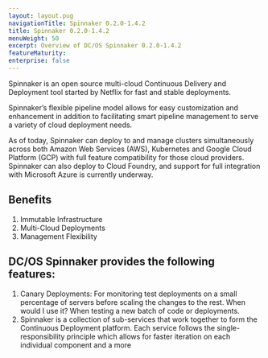 ```yaml
---
layout: layout.pug
navigationTitle: Spinnaker 0.2.0-1.4.2
title: Spinnaker 0.2.0-1.4.2
menuWeight: 50
excerpt: Overview of DC/OS Spinnaker 0.2.0-1.4.2
featureMaturity:
enterprise: false
---
```



Spinnaker is an open source multi-cloud Continuous Delivery and Deployment tool started by Netflix for fast and stable deployments.

Spinnaker’s flexible pipeline model allows for easy customization and enhancement in addition to facilitating smart pipeline management to serve a variety of cloud deployment needs.

As of today, Spinnaker can deploy to and manage clusters simultaneously across both Amazon Web Services (AWS), Kubernetes and Google Cloud Platform (GCP) with full feature compatibility for those cloud providers. Spinnaker can also deploy to Cloud Foundry, and support for full integration with Microsoft Azure is currently underway.

## Benefits

1. Immutable Infrastructure
2. Multi-Cloud Deployments
3. Management Flexibility


## DC/OS Spinnaker provides the following features:
1. Canary Deployments: For monitoring test deployments on a small percentage of servers before scaling the changes to the rest. When would I use it? When testing a new batch of code or deployments.
2. Spinnaker is a collection of sub-services that work together to form the Continuous Deployment platform. Each service follows the single-responsibility principle which allows for faster iteration on each individual component and a more

